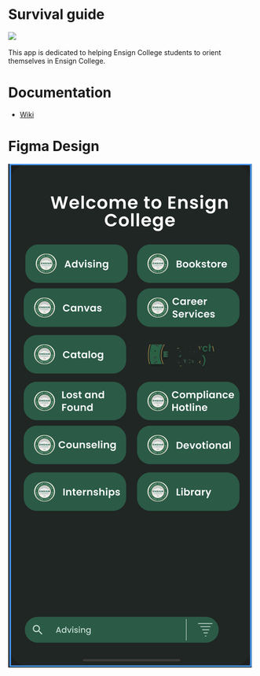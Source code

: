 # Survival guide

[![](https://dcbadge.vercel.app/api/server/jaavNtrG)](https://discord.gg/jaavNtrG)



This app is dedicated to helping Ensign College students to orient themselves in Ensign College. 

# Documentation
- [Wiki](https://github.com/Ensign-College/survival-guide/wiki)

# Figma Design 

![Figma Design](image-1.png)